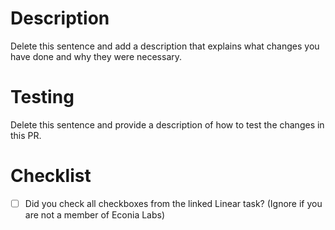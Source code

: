 <!-- markdownlint-disable-file MD025 -->

# Description

Delete this sentence and add a description that explains what changes you have
done and why they were necessary.

# Testing

Delete this sentence and provide a description of how to test the changes in
this PR.

# Checklist

- [ ] Did you check all checkboxes from the linked Linear task? (Ignore if you
  are not a member of Econia Labs)
